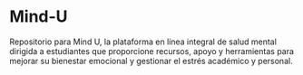 # Mind-U
 Repositorio para Mind U, la plataforma en línea integral de salud mental dirigida a estudiantes que proporcione recursos, apoyo y herramientas para mejorar su bienestar emocional y gestionar el estrés académico y personal.
